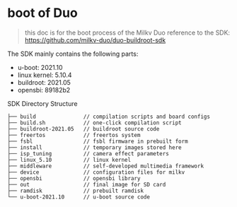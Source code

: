 # boot of Duo

> this doc is for the boot process of the Milkv Duo
> reference to the SDK: https://github.com/milkv-duo/duo-buildroot-sdk

The SDK mainly contains the following parts:
- u-boot: 2021.10
- linux kernel: 5.10.4
- buildroot: 2021.05
- opensbi: 89182b2

SDK Directory Structure
```
├── build               // compilation scripts and board configs
├── build.sh            // one-click compilation script
├── buildroot-2021.05   // buildroot source code
├── freertos            // freertos system
├── fsbl                // fsbl firmware in prebuilt form
├── install             // temporary images stored here
├── isp_tuning          // camera effect parameters
├── linux_5.10          // linux kernel
├── middleware          // self-developed multimedia framework
├── device              // configuration files for milkv
├── opensbi             // opensbi library
├── out                 // final image for SD card
├── ramdisk             // prebuilt ramdisk
└── u-boot-2021.10      // u-boot source code
```

